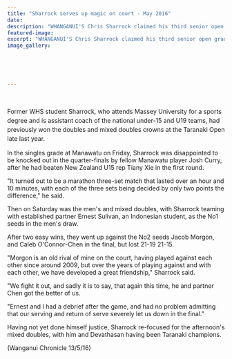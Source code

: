```yaml
---
title: "Sharrock serves up magic on court - May 2016"
date: 
description: "WHANGANUI'S Chris Sharrock claimed his third senior open grade badminton title in six months when he and partner Rowena Devathasan won the mixed doubles at the Manawatu Open last weekend..."
featured-image: 
excerpt: "WHANGANUI'S Chris Sharrock claimed his third senior open grade badminton title in six months when he and partner Rowena Devathasan won the mixed doubles at the Manawatu Open last weekend."
image_gallery:
	
	
	
	
	
---
```


<p>&nbsp;</p>
<p><span style="line-height: 1.5;">Former WHS student Sharrock, who attends Massey University for a sports degree and is assistant coach of the national under-15 and U19 teams, had previously won the doubles and mixed doubles crowns at the Taranaki Open late last year.</span></p>
<p>In the singles grade at Manawatu on Friday, Sharrock was disappointed to be knocked out in the quarter-finals by fellow Manawatu player Josh Curry, after he had beaten New Zealand U15 rep Tiany Xie in the first round.</p>
<p>"It turned out to be a marathon three-set match that lasted over an hour and 10 minutes, with each of the three sets being decided by only two points the difference," he said.</p>
<p>Then on Saturday was the men's and mixed doubles, with Sharrock teaming with established partner Ernest Sulivan, an Indonesian student, as the No1 seeds in the men's draw.</p>
<p>After two easy wins, they went up against the No2 seeds Jacob Morgon, and Caleb O'Connor-Chen in the final, but lost 21-19 21-15.</p>
<p>"Morgon is an old rival of mine on the court, having played against each other since around 2009, but over the years of playing against and with each other, we have developed a great friendship," Sharrock said.</p>
<p>"We fight it out, and sadly it is to say, that again this time, he and partner Chen got the better of us.</p>
<p>"Ernest and I had a debrief after the game, and had no problem admitting that our serving and return of serve severely let us down in the final."</p>
<p>Having not yet done himself justice, Sharrock re-focused for the afternoon's mixed doubles, with him and Devathasan having been Taranaki champions.</p>
<p>(Wanganui Chronicle 13/5/16)</p>
<p>&nbsp;</p>

